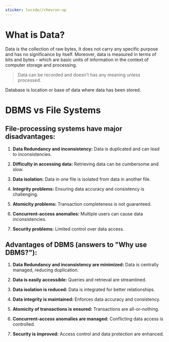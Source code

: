 ```yaml
---
sticker: lucide//chevron-up
---
```

# What is Data?
Data is the collection of raw bytes, It does not carry any specific purpose and has no significance by itself.
Moreover, data is measured in terms of bits and bytes - which are basic units of information in the context of computer storage and processing.

> Data can be recorded and doesn't has any meaning unless processed.

Database is location or base of data where data has been stored.

# DBMS vs File Systems

## File-processing systems have major disadvantages:

1. **Data Redundancy and inconsistency:** Data is duplicated and can lead to inconsistencies.

2. **Difficulty in accessing data:** Retrieving data can be cumbersome and slow.

3. **Data isolation:** Data in one file is isolated from data in another file.

4. **Integrity problems:** Ensuring data accuracy and consistency is challenging.

5. **Atomicity problems:** Transaction completeness is not guaranteed.

6. **Concurrent-access anomalies:** Multiple users can cause data inconsistencies.

7. **Security problems:** Limited control over data access.

## Advantages of DBMS (answers to "Why use DBMS?"):

1. **Data Redundancy and inconsistency are minimized:** Data is centrally managed, reducing duplication.

2. **Data is easily accessible:** Queries and retrieval are streamlined.

3. **Data isolation is reduced:** Data is integrated for better relationships.

4. **Data integrity is maintained:** Enforces data accuracy and consistency.

5. **Atomicity of transactions is ensured:** Transactions are all-or-nothing.

6. **Concurrent-access anomalies are managed:** Conflicting data access is controlled.

7. **Security is improved:** Access control and data protection are enhanced.

